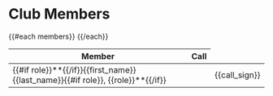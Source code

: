 # Club Members

<table class="table table-striped table-bordered table-hover table-condensed">
  <thead>
    <tr>
      <th>Member</th>
      <th>Call</th>
    </tr>
  </thead>
  <tbody>
{{#each members}}
    <tr>
      <td>{{#if role}}**{{/if}}{{first_name}} {{last_name}}{{#if role}}, {{role}}**{{/if}}<td>
      <td>{{call_sign}}</td>
    </tr>
{{/each}}
  </tbody>
</table>

